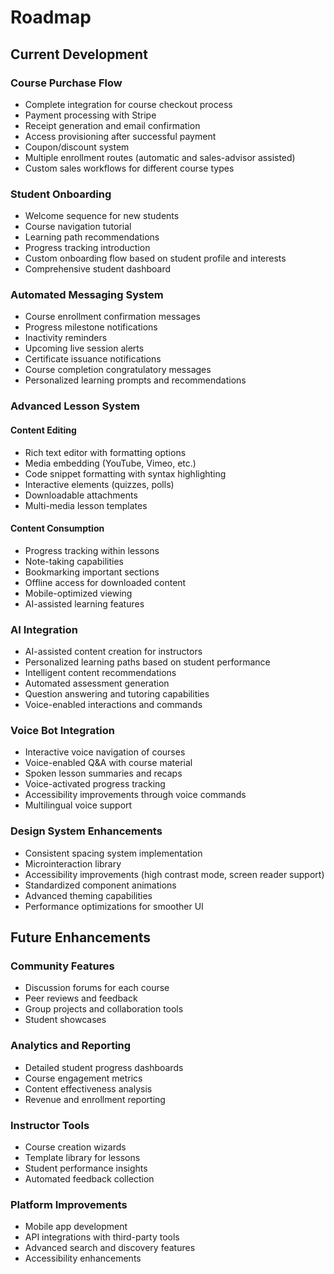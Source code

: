 
# Roadmap

## Current Development

### Course Purchase Flow
- Complete integration for course checkout process
- Payment processing with Stripe
- Receipt generation and email confirmation
- Access provisioning after successful payment
- Coupon/discount system
- Multiple enrollment routes (automatic and sales-advisor assisted)
- Custom sales workflows for different course types

### Student Onboarding
- Welcome sequence for new students
- Course navigation tutorial
- Learning path recommendations
- Progress tracking introduction
- Custom onboarding flow based on student profile and interests
- Comprehensive student dashboard

### Automated Messaging System
- Course enrollment confirmation messages
- Progress milestone notifications
- Inactivity reminders
- Upcoming live session alerts
- Certificate issuance notifications
- Course completion congratulatory messages
- Personalized learning prompts and recommendations

### Advanced Lesson System
#### Content Editing
- Rich text editor with formatting options
- Media embedding (YouTube, Vimeo, etc.)
- Code snippet formatting with syntax highlighting
- Interactive elements (quizzes, polls)
- Downloadable attachments
- Multi-media lesson templates

#### Content Consumption
- Progress tracking within lessons
- Note-taking capabilities
- Bookmarking important sections
- Offline access for downloaded content
- Mobile-optimized viewing
- AI-assisted learning features

### AI Integration
- AI-assisted content creation for instructors
- Personalized learning paths based on student performance
- Intelligent content recommendations
- Automated assessment generation
- Question answering and tutoring capabilities
- Voice-enabled interactions and commands

### Voice Bot Integration
- Interactive voice navigation of courses
- Voice-enabled Q&A with course material
- Spoken lesson summaries and recaps
- Voice-activated progress tracking
- Accessibility improvements through voice commands
- Multilingual voice support

### Design System Enhancements
- Consistent spacing system implementation
- Microinteraction library
- Accessibility improvements (high contrast mode, screen reader support)
- Standardized component animations
- Advanced theming capabilities
- Performance optimizations for smoother UI

## Future Enhancements

### Community Features
- Discussion forums for each course
- Peer reviews and feedback
- Group projects and collaboration tools
- Student showcases

### Analytics and Reporting
- Detailed student progress dashboards
- Course engagement metrics
- Content effectiveness analysis
- Revenue and enrollment reporting

### Instructor Tools
- Course creation wizards
- Template library for lessons
- Student performance insights
- Automated feedback collection

### Platform Improvements
- Mobile app development
- API integrations with third-party tools
- Advanced search and discovery features
- Accessibility enhancements
